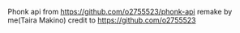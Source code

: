 Phonk api from https://github.com/o2755523/phonk-api remake by me(Taira Makino)
credit to https://github.com/o2755523
